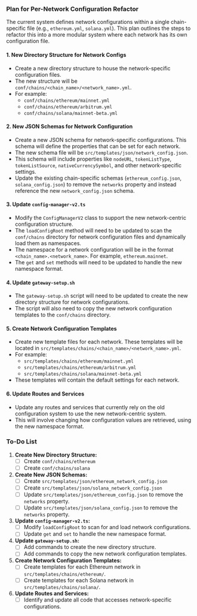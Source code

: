 ### Plan for Per-Network Configuration Refactor

The current system defines network configurations within a single chain-specific file (e.g., `ethereum.yml`, `solana.yml`). This plan outlines the steps to refactor this into a more modular system where each network has its own configuration file.

#### 1. New Directory Structure for Network Configs

- Create a new directory structure to house the network-specific configuration files.
- The new structure will be `conf/chains/<chain_name>/<network_name>.yml`.
- For example:
    - `conf/chains/ethereum/mainnet.yml`
    - `conf/chains/ethereum/arbitrum.yml`
    - `conf/chains/solana/mainnet-beta.yml`

#### 2. New JSON Schemas for Network Configuration

- Create a new JSON schema for network-specific configurations. This schema will define the properties that can be set for each network.
- The new schema file will be `src/templates/json/network_config.json`.
- This schema will include properties like `nodeURL`, `tokenListType`, `tokenListSource`, `nativeCurrencySymbol`, and other network-specific settings.
- Update the existing chain-specific schemas (`ethereum_config.json`, `solana_config.json`) to remove the `networks` property and instead reference the new `network_config.json` schema.

#### 3. Update `config-manager-v2.ts`

- Modify the `ConfigManagerV2` class to support the new network-centric configuration structure.
- The `loadConfigRoot` method will need to be updated to scan the `conf/chains` directory for network configuration files and dynamically load them as namespaces.
- The namespace for a network configuration will be in the format `<chain_name>.<network_name>`. For example, `ethereum.mainnet`.
- The `get` and `set` methods will need to be updated to handle the new namespace format.

#### 4. Update `gateway-setup.sh`

- The `gateway-setup.sh` script will need to be updated to create the new directory structure for network configurations.
- The script will also need to copy the new network configuration templates to the `conf/chains` directory.

#### 5. Create Network Configuration Templates

- Create new template files for each network. These templates will be located in `src/templates/chains/<chain_name>/<network_name>.yml`.
- For example:
    - `src/templates/chains/ethereum/mainnet.yml`
    - `src/templates/chains/ethereum/arbitrum.yml`
    - `src/templates/chains/solana/mainnet-beta.yml`
- These templates will contain the default settings for each network.

#### 6. Update Routes and Services

- Update any routes and services that currently rely on the old configuration system to use the new network-centric system.
- This will involve changing how configuration values are retrieved, using the new namespace format.

### To-Do List

1.  **Create New Directory Structure:**
    -   [ ] Create `conf/chains/ethereum`
    -   [ ] Create `conf/chains/solana`

2.  **Create New JSON Schemas:**
    -   [ ] Create `src/templates/json/ethereum_network_config.json`
    -   [ ] Create `src/templates/json/solana_network_config.json`
    -   [ ] Update `src/templates/json/ethereum_config.json` to remove the `networks` property.
    -   [ ] Update `src/templates/json/solana_config.json` to remove the `networks` property.

3.  **Update `config-manager-v2.ts`:**
    -   [ ] Modify `loadConfigRoot` to scan for and load network configurations.
    -   [ ] Update `get` and `set` to handle the new namespace format.

4.  **Update `gateway-setup.sh`:**
    -   [ ] Add commands to create the new directory structure.
    -   [ ] Add commands to copy the new network configuration templates.

5.  **Create Network Configuration Templates:**
    -   [ ] Create templates for each Ethereum network in `src/templates/chains/ethereum/`.
    -   [ ] Create templates for each Solana network in `src/templates/chains/solana/`.

6.  **Update Routes and Services:**
    -   [ ] Identify and update all code that accesses network-specific configurations.

